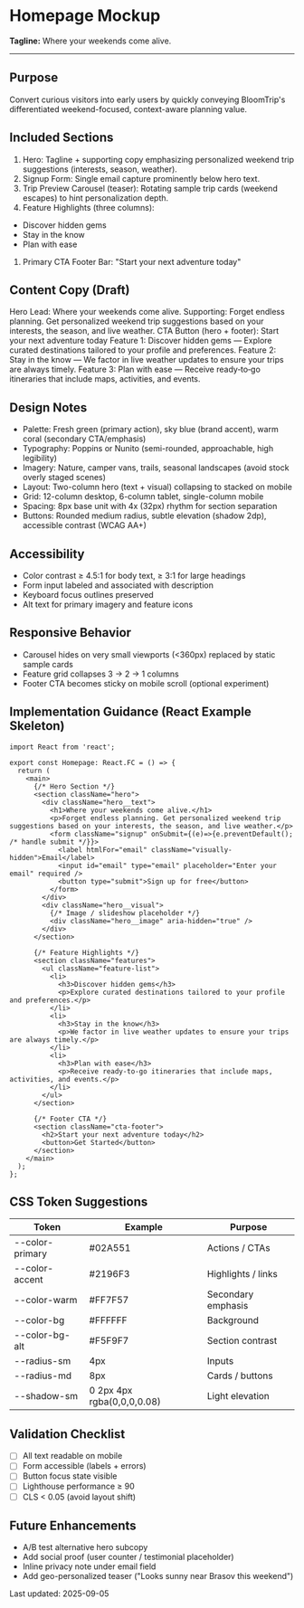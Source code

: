 # Homepage Mockup

**Tagline:** Where your weekends come alive.

---

## Purpose

Convert curious visitors into early users by quickly conveying BloomTrip's differentiated weekend-focused, context-aware planning value.

## Included Sections

1. Hero: Tagline + supporting copy emphasizing personalized weekend trip suggestions (interests, season, weather).
1. Signup Form: Single email capture prominently below hero text.
1. Trip Preview Carousel (teaser): Rotating sample trip cards (weekend escapes) to hint personalization depth.
1. Feature Highlights (three columns):

  * Discover hidden gems
  * Stay in the know
  * Plan with ease

1. Primary CTA Footer Bar: "Start your next adventure today"

## Content Copy (Draft)

Hero Lead: Where your weekends come alive.
Supporting: Forget endless planning. Get personalized weekend trip suggestions based on your interests, the season, and live weather.
CTA Button (hero + footer): Start your next adventure today
Feature 1: Discover hidden gems — Explore curated destinations tailored to your profile and preferences.
Feature 2: Stay in the know — We factor in live weather updates to ensure your trips are always timely.
Feature 3: Plan with ease — Receive ready‑to‑go itineraries that include maps, activities, and events.

## Design Notes

* Palette: Fresh green (primary action), sky blue (brand accent), warm coral (secondary CTA/emphasis)
* Typography: Poppins or Nunito (semi-rounded, approachable, high legibility)
* Imagery: Nature, camper vans, trails, seasonal landscapes (avoid stock overly staged scenes)
* Layout: Two-column hero (text + visual) collapsing to stacked on mobile
* Grid: 12-column desktop, 6-column tablet, single-column mobile
* Spacing: 8px base unit with 4x (32px) rhythm for section separation
* Buttons: Rounded medium radius, subtle elevation (shadow 2dp), accessible contrast (WCAG AA+)

## Accessibility

* Color contrast ≥ 4.5:1 for body text, ≥ 3:1 for large headings
* Form input labeled and associated with description
* Keyboard focus outlines preserved
* Alt text for primary imagery and feature icons

## Responsive Behavior

* Carousel hides on very small viewports (<360px) replaced by static sample cards
* Feature grid collapses 3 → 2 → 1 columns
* Footer CTA becomes sticky on mobile scroll (optional experiment)

## Implementation Guidance (React Example Skeleton)

```tsx
import React from 'react';

export const Homepage: React.FC = () => {
  return (
    <main>
      {/* Hero Section */}
      <section className="hero">
        <div className="hero__text">
          <h1>Where your weekends come alive.</h1>
          <p>Forget endless planning. Get personalized weekend trip suggestions based on your interests, the season, and live weather.</p>
          <form className="signup" onSubmit={(e)=>{e.preventDefault(); /* handle submit */}}>
            <label htmlFor="email" className="visually-hidden">Email</label>
            <input id="email" type="email" placeholder="Enter your email" required />
            <button type="submit">Sign up for free</button>
          </form>
        </div>
        <div className="hero__visual">
          {/* Image / slideshow placeholder */}
          <div className="hero__image" aria-hidden="true" />
        </div>
      </section>

      {/* Feature Highlights */}
      <section className="features">
        <ul className="feature-list">
          <li>
            <h3>Discover hidden gems</h3>
            <p>Explore curated destinations tailored to your profile and preferences.</p>
          </li>
          <li>
            <h3>Stay in the know</h3>
            <p>We factor in live weather updates to ensure your trips are always timely.</p>
          </li>
          <li>
            <h3>Plan with ease</h3>
            <p>Receive ready-to-go itineraries that include maps, activities, and events.</p>
          </li>
        </ul>
      </section>

      {/* Footer CTA */}
      <section className="cta-footer">
        <h2>Start your next adventure today</h2>
        <button>Get Started</button>
      </section>
    </main>
  );
};
```

## CSS Token Suggestions

| Token | Example | Purpose |
|-------|---------|---------|
| --color-primary | #02A551 | Actions / CTAs |
| --color-accent | #2196F3 | Highlights / links |
| --color-warm | #FF7F57 | Secondary emphasis |
| --color-bg | #FFFFFF | Background |
| --color-bg-alt | #F5F9F7 | Section contrast |
| --radius-sm | 4px | Inputs |
| --radius-md | 8px | Cards / buttons |
| --shadow-sm | 0 2px 4px rgba(0,0,0,0.08) | Light elevation |

## Validation Checklist

* [ ] All text readable on mobile
* [ ] Form accessible (labels + errors)
* [ ] Button focus state visible
* [ ] Lighthouse performance ≥ 90
* [ ] CLS < 0.05 (avoid layout shift)

## Future Enhancements

- A/B test alternative hero subcopy
- Add social proof (user counter / testimonial placeholder)
- Inline privacy note under email field
- Add geo-personalized teaser ("Looks sunny near Brasov this weekend")

Last updated: 2025-09-05
